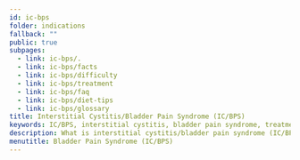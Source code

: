 ```yaml
---
id: ic-bps
folder: indications
fallback: ""
public: true
subpages:
  - link: ic-bps/.
  - link: ic-bps/facts
  - link: ic-bps/difficulty
  - link: ic-bps/treatment
  - link: ic-bps/faq
  - link: ic-bps/diet-tips
  - link: ic-bps/glossary
title: Interstitial Cystitis/Bladder Pain Syndrome (IC/BPS)
keywords: IC/BPS, interstitial cystitis, bladder pain syndrome, treatment, diagnosis, hypersensitive bladder syndrome, painful bladder, frequent voiding, urge to void, GAG-layer, inflammation, bladder mucosa, urethra, bladder wall, cystitis
description: What is interstitial cystitis/bladder pain syndrome (IC/BPS)? Everything about this disease from diagnosis to treatment. Common symptoms are bladder pain, frequent urination and urge to void.
menutitle: Bladder Pain Syndrome (IC/BPS)
---
```

